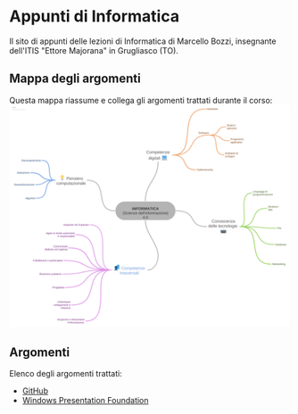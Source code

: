 # Appunti di Informatica
Il sito di appunti delle lezioni di Informatica di Marcello Bozzi, insegnante dell'ITIS "Ettore Majorana" in Grugliasco (TO).

## Mappa degli argomenti
Questa mappa riassume e collega gli argomenti trattati durante il corso:
![Mappa degli argomenti di informatica](/zz_immagini/INFORMATICAScienze_dellinformazione4_0.png)

## Argomenti
Elenco degli argomenti trattati:
- [GitHub](/conoscenza-delle-tecnologie/github/README.md)
- [Windows Presentation Foundation](/conoscenza-delle-tecnologie/wpf/README.md)